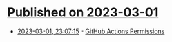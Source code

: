 # [Published on 2023-03-01](index.md)

* [2023-03-01, 23:07:15](https://lobste.rs/s/3xog4g/github_actions_permissions) - [GitHub Actions Permissions](https://matklad.github.io/2022/10/24/actions-permissions.html)
